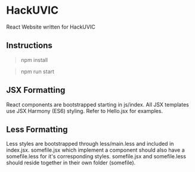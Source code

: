 # HackUVIC
React Website written for HackUVIC

## Instructions

> npm install

> npm run start

## JSX Formatting
React components are bootstrapped starting in js/index.
All JSX templates use JSX Harmony (ES6) styling.
Refer to Hello.jsx for examples.

## Less Formatting
Less styles are bootstrapped through less/main.less and included in index.jsx.
somefile.jsx which implement a component should also have a somefile.less for it's corresponding styles.
somefile.jsx and somefile.less should reside together in their own folder (somefile).